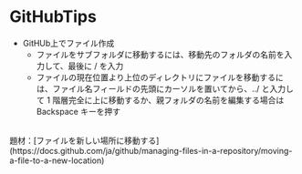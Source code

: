 # GitHubTips
* GitHUb上でファイル作成
    * ファイルをサブフォルダに移動するには、移動先のフォルダの名前を入力して、最後に / を入力
    * ファイルの現在位置より上位のディレクトリにファイルを移動するには、ファイル名フィールドの先頭にカーソルを置いてから、../ と入力して 1 階層完全に上に移動するか、親フォルダの名前を編集する場合は Backspace キーを押す  
<br>
題材：[ファイルを新しい場所に移動する](https://docs.github.com/ja/github/managing-files-in-a-repository/moving-a-file-to-a-new-location)
